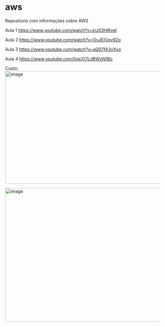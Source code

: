 # aws
Repositorio com informações sobre AWS

Aula 1
https://www.youtube.com/watch?v=zrJX3HlKveI

Aula 2
https://www.youtube.com/watch?v=OvJEjOqv92g

Aula 3
https://www.youtube.com/watch?v=aQ07fA3vXyo

Aula 4
https://www.youtube.com/live/O7LdBWzN1Bo

Custo:
<img width="763" height="367" alt="image" src="https://github.com/user-attachments/assets/5ffb901c-4dda-4cb5-9de0-16e82456e932" />


<img width="582" height="435" alt="image" src="https://github.com/user-attachments/assets/28523785-4703-48dc-8843-553a947c7509" />

